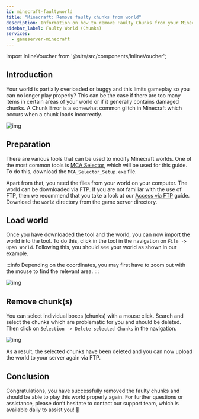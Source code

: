 ```yaml
---
id: minecraft-faultyworld
title: "Minecraft: Remove faulty chunks from world"
description: Information on how to remove Faulty Chunks from your Minecraft world from ZAP-Hosting - ZAP-Hosting.com Documentation
sidebar_label: Faulty World (Chunks)
services:
  - gameserver-minecraft
---
```


import InlineVoucher from '@site/src/components/InlineVoucher';

## Introduction

Your world is partially overloaded or buggy and this limits gameplay so you can no longer play properly? This can be the case if there are too many items in certain areas of your world or if it generally contains damaged chunks. A Chunk Error is a somewhat common glitch in Minecraft which occurs when a chunk loads incorrectly.

![img](https://screensaver01.zap-hosting.com/index.php/s/A5bj6posqkTfGK8/preview)

## Preparation

There are various tools that can be used to modify Minecraft worlds. One of the most common tools is [MCA Selector](https://github.com/Querz/mcaselector), which will be used for this guide. To do this, download the `MCA_Selector_Setup.exe` file.

Apart from that, you need the files from your world on your computer. The world can be downloaded via FTP. If you are not familiar with the use of FTP, then we recommend that you take a look at our [Access via FTP](gameserver-ftpaccess.md) guide. Download the `world` directory from the game server directory. 



## Load world

Once you have downloaded the tool and the world, you can now import the world into the tool. To do this, click in the tool in the navigation on `File -> Open World`. Following this, you should see your world as shown in our example. 

:::info
Depending on the coordinates, you may first have to zoom out with the mouse to find the relevant area. 
:::

![img](https://screensaver01.zap-hosting.com/index.php/s/eGY45mKdd4ZEwW4/download)



## Remove chunk(s)
You can select individual boxes (chunks) with a mouse click. Search and select the chunks which are problematic for you and should be deleted. Then click on `Selection -> Delete selected Chunks` in the navigation.

![img](https://screensaver01.zap-hosting.com/index.php/s/HDCAEX3iWyjjXQm/download)

As a result, the selected chunks have been deleted and you can now upload the world to your server again via FTP. 

## Conclusion
Congratulations, you have successfully removed the faulty chunks and should be able to play this world properly again. For further questions or assistance, please don’t hesitate to contact our support team, which is available daily to assist you! 🙂

<InlineVoucher />
